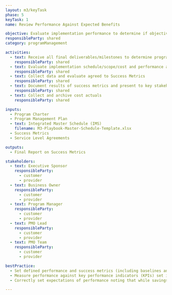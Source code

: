 ```yaml
---
layout: m3/keyTask
phase: 5
keyTask: 1
name: Review Performance Against Expected Benefits 

objective: Evaluate implementation performance to determine if objectives were achieved. 
responsibleParty: shared
category: programManagement

activities:
  - text: Receive all final deliverables/milestones to determine program completion
    responsibleParty: shared
  - text: Evaluate implementation schedule/scope/cost and performance against baseline metrics 
    responsibleParty: shared
  - text: Collect data and evaluate agreed to Success Metrics
    responsibleParty: shared
  - text: Document results of success metrics and present to key stakeholders
    responsibleParty: shared
  - text: Collect and archive cost actuals
    responsibleParty: shared

inputs:
  - Program Charter
  - Program Management Plan
  - text: Integrated Master Schedule (IMS)
    filename: M3-Playbook-Master-Schedule-Template.xlsx
  - Success Metrics
  - Service Level Agreements

outputs:
  - Final Report on Success Metrics

stakeholders:
  - text: Executive Sponsor
    responsibleParty:
      - customer
      - provider
  - text: Business Owner
    responsibleParty:
      - customer
      - provider
  - text: Program Manager
    responsibleParty:
      - customer
      - provider
  - text: PMO Lead
    responsibleParty:
      - customer
      - provider
  - text: PMO Team
    responsibleParty:
      - customer
      - provider

bestPractice:
  - Set defined performance and success metrics (including baselines and targets) at the beginning of the program to be able to measure and communicate the benefits intended and ultimately achieved
  - Measure performance against key performance indicators (KPIs) set in Phase 1, internal and external standards including <a href="http://www.benchmarks.gsa.gov/">benchmarks.gsa.gov</a>, and the <a href="https://ussm.gsa.gov/fibf/">Federal Integrated Business Framework (FIBF)</a> Performance Management Framework
  - Correctly set expectations of performance noting that while savings often are realized from shared support arrangements, the efficiencies do not appear immediately and in the short-run may appear to be more costly during the stabilization period

---
```

